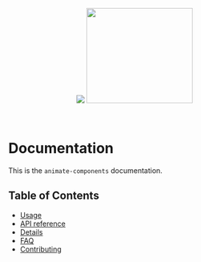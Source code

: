 <p align="center">
  <img src="https://gyazo.com/c57e246144694b222556194f6b59acc7.png" />
  <img width="212" height="190" src="https://i.gyazo.com/77e6485fda8ebca210cc22c613cdcf45.gif" />
</p>

<br/>

# Documentation

This is the `animate-components` documentation.

## Table of Contents

* [Usage](./usage.md)
* [API reference](./api.md)
* [Details](./details.md)
* [FAQ](faq.md)
* [Contributing](../CONTRIBUTING.md)
